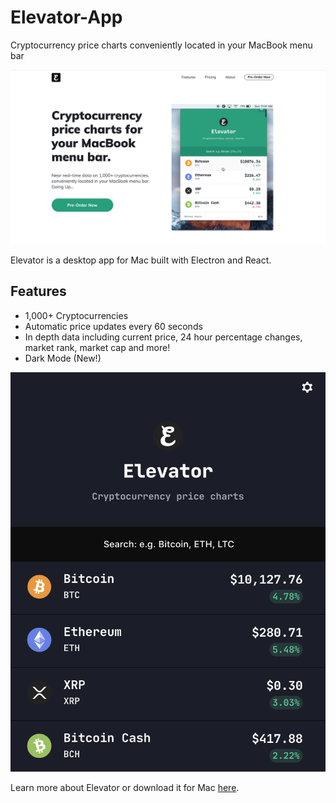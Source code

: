 # Elevator-App
Cryptocurrency price charts conveniently located in your MacBook menu bar

![Elevator App](https://github.com/zayneio/Elevator-App/blob/master/elevator-homepage.png?raw=true)

Elevator is a desktop app for Mac built with Electron and React. 

## Features
* 1,000+ Cryptocurrencies
* Automatic price updates every 60 seconds
* In depth data including current price, 24 hour percentage changes, market rank, market cap and more!
* Dark Mode (New!)

![Dark Mode](https://github.com/zayneio/Elevator-App/blob/master/elevator-dark-mode.png?raw=true)

Learn more about Elevator or download it for Mac [here](https://elevator.wtf).
